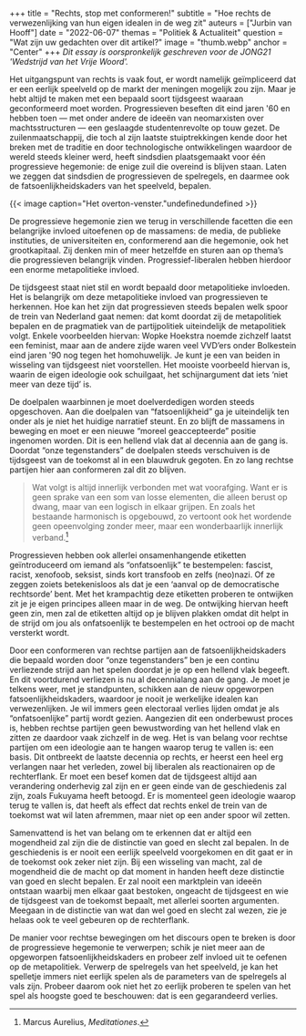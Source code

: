 +++
title = "Rechts, stop met conformeren!"
subtitle = "Hoe rechts de verwezenlijking van hun eigen idealen in de weg zit"
auteurs = ["Jurbin van Hooff"]
date = "2022-06-07"
themas = "Politiek & Actualiteit"
question = "Wat zijn uw gedachten over dit artikel?"
image = "thumb.webp"
anchor = "Center"
+++
*Dit essay is oorspronkelijk geschreven voor de JONG21 'Wedstrijd van het Vrije Woord'.*

Het uitgangspunt van rechts is vaak fout, er wordt namelijk geïmpliceerd dat er een eerlijk speelveld op de markt der meningen mogelijk zou zijn. Maar je hebt altijd te maken met een bepaald soort tijdsgeest waaraan geconformeerd moet worden. Progressieven beseften dit eind jaren '60 en hebben toen — met onder andere de ideeën van neomarxisten over machtsstructuren — een geslaagde studentenrevolte op touw gezet. De zuilenmaatschappij, die toch al zijn laatste stuiptrekkingen kende door het breken met de traditie en door technologische ontwikkelingen waardoor de wereld steeds kleiner werd, heeft sindsdien plaatsgemaakt voor één progressieve hegemonie: de enige zuil die overeind is blijven staan. Laten we zeggen dat sindsdien de progressieven de spelregels, en daarmee ook de fatsoenlijkheidskaders van het speelveld, bepalen.

{{< image caption="Het overton-venster."undefinedundefined >}}

De progressieve hegemonie zien we terug in verschillende facetten die een belangrijke invloed uitoefenen op de massamens: de media, de publieke instituties, de universiteiten en, conformerend aan die hegemonie, ook het grootkapitaal. Zij denken min of meer hetzelfde en sturen aan op thema’s die progressieven belangrijk vinden. Progressief-liberalen hebben hierdoor een enorme metapolitieke invloed.

De tijdsgeest staat niet stil en wordt bepaald door metapolitieke invloeden. Het is belangrijk om deze metapolitieke invloed van progressieven te herkennen. Hoe kan het zijn dat progressieven steeds bepalen welk spoor de trein van Nederland gaat nemen: dat komt doordat zij de metapolitiek bepalen en de pragmatiek van de partijpolitiek uiteindelijk de metapolitiek volgt. Enkele voorbeelden hiervan: Wopke Hoekstra noemde zichzelf laatst een feminist, maar aan de andere zijde waren veel VVD’ers onder Bolkestein eind jaren '90 nog tegen het homohuwelijk. Je kunt je een van beiden in wisseling van tijdsgeest niet voorstellen. Het mooiste voorbeeld hiervan is, waarin de eigen ideologie ook schuilgaat, het schijnargument dat iets ‘niet meer van deze tijd’ is.

De doelpalen waarbinnen je moet doelverdedigen worden steeds opgeschoven. Aan die doelpalen van “fatsoenlijkheid” ga je uiteindelijk ten onder als je niet het huidige narratief steunt. En zo blijft de massamens in beweging en moet er een nieuwe “moreel geaccepteerde” positie ingenomen worden. Dit is een hellend vlak dat al decennia aan de gang is. Doordat “onze tegenstanders” de doelpalen steeds verschuiven is de tijdsgeest van de toekomst al in een blauwdruk gegoten. En zo lang rechtse partijen hier aan conformeren zal dit zo blijven.

> Wat volgt is altijd innerlijk verbonden met wat voorafging. Want er is geen sprake van een som van losse elementen, die alleen berust op dwang, maar van een logisch in elkaar grijpen. En zoals het bestaande harmonisch is opgebouwd, zo vertoont ook het wordende geen opeenvolging zonder meer, maar een wonderbaarlijk innerlijk verband.[^1]

Progressieven hebben ook allerlei onsamenhangende etiketten geïntroduceerd om iemand als “onfatsoenlijk” te bestempelen: fascist, racist, xenofoob, seksist, sinds kort transfoob en zelfs (neo)nazi. Of ze zeggen zoiets betekenisloos als dat je een ‘aanval op de democratische rechtsorde’ bent. Met het krampachtig deze etiketten proberen te ontwijken zit je je eigen principes alleen maar in de weg. De ontwijking hiervan heeft geen zin, men zal de etiketten altijd op je blijven plakken omdat dit helpt in de strijd om jou als onfatsoenlijk te bestempelen en het octrooi op de macht versterkt wordt.

Door een conformeren van rechtse partijen aan de fatsoenlijkheidskaders die bepaald worden door “onze tegenstanders” ben je een continu verliezende strijd aan het spelen doordat je je op een hellend vlak begeeft. En dit voortdurend verliezen is nu al decennialang aan de gang. Je moet je telkens weer, met je standpunten, schikken aan de nieuw opgeworpen fatsoenlijkheidskaders, waardoor je nooit je werkelijke idealen kan verwezenlijken. Je wil immers geen electoraal verlies lijden omdat je als “onfatsoenlijke” partij wordt gezien. Aangezien dit een onderbewust proces is, hebben rechtse partijen geen bewustwording van het hellend vlak en zitten ze daardoor vaak zichzelf in de weg.
Het is van belang voor rechtse partijen om een ideologie aan te hangen waarop terug te vallen is: een basis. Dit ontbreekt de laatste decennia op rechts, er heerst een heel erg verlangen naar het verleden, zowel bij liberalen als reactionairen op de rechterflank. Er moet een besef komen dat de tijdsgeest altijd aan verandering onderhevig zal zijn en er geen einde van de geschiedenis zal zijn, zoals Fukuyama heeft betoogd. Er is momenteel geen ideologie waarop terug te vallen is, dat heeft als effect dat rechts enkel de trein van de toekomst wat wil laten afremmen, maar niet op een ander spoor wil zetten.

Samenvattend is het van belang om te erkennen dat er altijd een mogendheid zal zijn die de distinctie van goed en slecht zal bepalen. In de geschiedenis is er nooit een eerlijk speelveld voorgekomen en dit gaat er in de toekomst ook zeker niet zijn. Bij een wisseling van macht, zal de mogendheid die de macht op dat moment in handen heeft deze distinctie van goed en slecht bepalen. Er zal nooit een marktplein van ideeën ontstaan waarbij men elkaar gaat bestoken, ongeacht de tijdsgeest en wie de tijdsgeest van de toekomst bepaalt, met allerlei soorten argumenten. Meegaan in de distinctie van wat dan wel goed en slecht zal wezen, zie je helaas ook te veel gebeuren op de rechterflank.

De manier voor rechtse bewegingen om het discours open te breken is door de progressieve hegemonie te verwerpen; schik je niet meer aan de opgeworpen fatsoenlijkheidskaders en probeer zelf invloed uit te oefenen op de metapolitiek. Verwerp de spelregels van het speelveld, je kan het spelletje immers niet eerlijk spelen als de parameters van de spelregels al vals zijn. Probeer daarom ook niet het zo eerlijk proberen te spelen van het spel als hoogste goed te beschouwen: dat is een gegarandeerd verlies.

[^1]: Marcus Aurelius, *Meditationes*.